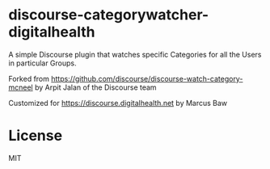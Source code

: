 discourse-categorywatcher-digitalhealth
======================

A simple Discourse plugin that watches specific Categories for all the Users in particular Groups.

Forked from https://github.com/discourse/discourse-watch-category-mcneel by Arpit Jalan of the Discourse team

Customized for https://discourse.digitalhealth.net by Marcus Baw

License
=======

MIT
